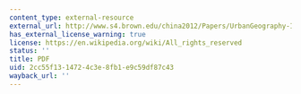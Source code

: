 ```yaml
---
content_type: external-resource
external_url: http://www.s4.brown.edu/china2012/Papers/UrbanGeography-InfrastructureFinancing.pdf
has_external_license_warning: true
license: https://en.wikipedia.org/wiki/All_rights_reserved
status: ''
title: PDF
uid: 2cc55f13-1472-4c3e-8fb1-e9c59df87c43
wayback_url: ''
---
```

